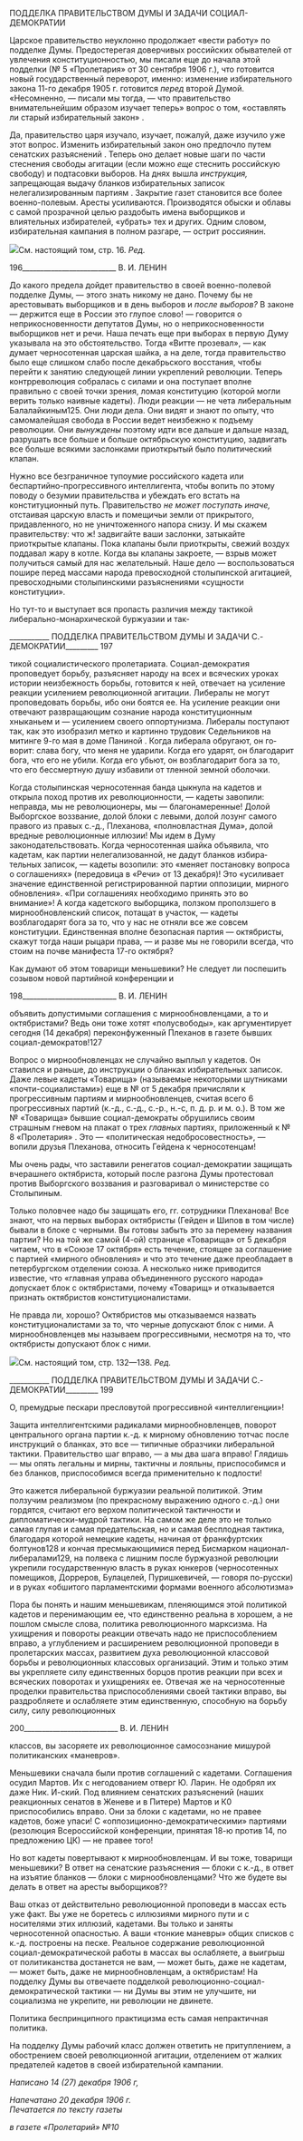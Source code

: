 ПОДДЕЛКА ПРАВИТЕЛЬСТВОМ ДУМЫ И ЗАДАЧИ СОЦИАЛ-ДЕМОКРАТИИ

Царское правительство неуклонно продолжает «вести работу» по подделке Думы. Предостерегая доверчивых российских обывателей от увлечения конституционностью, мы писали еще до начала этой подделки (№ 5 «Пролетария» от 30 сентября 1906 г.), что готовится новый государственный переворот, именно: изменение избирательного зако­на 11-го декабря 1905 г. готовится _перед_ второй Думой. «Несомненно, — писали мы тогда, — что правительство внимательнейшим образом изучает теперь» вопрос о том, «оставлять ли старый избирательный закон» .

Да, правительство царя изучало, изучает, пожалуй, даже изучило уже этот вопрос. Изменить избирательный закон оно предпочло путем сенатских разъяснений . Теперь оно делает новые шаги по части стеснения свободы агитации (если можно _еще_ стеснить российскую свободу) и подтасовки выборов. На днях вышла _инструкция,_ запрещающая выдачу бланков избирательных записок нелегализированным партиям . Закрытие га­зет становится все более военно-полевым. Аресты усиливаются. Производятся обыски и облавы с самой прозрачной целью раздобыть имена выборщиков и влиятельных из­бирателей, «убрать» тех и других. Одним словом, избирательная кампания в полном разгаре, — острит россиянин.

![](file:///C:/Users/bot32/AppData/Local/Temp/msohtmlclip1/01/clip_image001.png)См. настоящий том, стр. 16. _Ред._

  

196__________________________ В. И. ЛЕНИН

До какого предела дойдет правительство в своей военно-полевой подделке Думы, — этого знать никому не дано. Почему бы не арестовывать выборщиков и в день выборов и _после выборов?_ В законе — держится еще в России это глупое слово! — говорится о неприкосновенности депутатов Думы, но о неприкосновенности выборщиков нет и ре­чи. Наша печать еще при выборах в первую Думу указывала на это обстоятельство. То­гда «Витте прозевал», — как думает черносотенная царская шайка, а на деле, тогда правительство было еще слишком слабо после декабрьского восстания, чтобы перейти к занятию следующей линии укреплений революции. Теперь контрреволюция собра­лась с силами и она поступает вполне правильно с своей точки зрения, ломая конститу­цию (которой могли верить только наивные кадеты). Люди реакции — не чета либе­ральным Балалайкиным125. Они люди дела. Они видят и знают по опыту, что самома­лейшая свобода в России ведет неизбежно к подъему революции. Они _вынуждены_ по­этому идти все дальше и дальше назад, разрушать все больше и больше октябрьскую конституцию, задвигать все больше всякими заслонками приоткрытый было политиче­ский клапан.

Нужно все безграничное тупоумие российского кадета или беспартийно-прогрессивного интеллигента, чтобы вопить по этому поводу о безумии правительства и убеждать его встать на конституционный путь. Правительство _не может поступать иначе,_ отстаивая царскую власть и помещичьи земли от прикрытого, придавленного, но не уничтоженного напора снизу. И мы скажем правительству: что ж! задвигайте ваши заслонки, затыкайте приоткрытые клапаны. Пока клапаны были приоткрыты, свежий воздух поддавал жару в котле. Когда вы клапаны закроете, — взрыв может получиться самый для нас желательный. Наше дело — воспользоваться пошире перед массами на­рода превосходной столыпинской агитацией, превосходными столыпинскими разъяс­нениями «сущности конституции».

Но тут-то и выступает вся пропасть различия между тактикой либерально-монархической буржуазии и так-

  

___________ ПОДДЕЛКА ПРАВИТЕЛЬСТВОМ ДУМЫ И ЗАДАЧИ С.-ДЕМОКРАТИИ_________ 197

тикой социалистического пролетариата. Социал-демократия проповедует борьбу, разъ­ясняет народу на всех и всяческих уроках истории неизбежность борьбы, готовится к ней, отвечает на усиление реакции усилением революционной агитации. Либералы не могут проповедовать борьбы, ибо они боятся ее. На усиление реакции они отвечают развращающим сознание народа конституционным хныканьем и — усилением своего оппортунизма. Либералы поступают так, как это изобразил метко и картинно трудовик Седельников на митинге 9-го мая в доме Паниной . Когда либерала обругают, он го­ворит: слава богу, что меня не ударили. Когда его ударят, он благодарит бога, что его не убили. Когда его убьют, он возблагодарит бога за то, что его бессмертную душу из­бавили от тленной земной оболочки.

Когда столыпинская черносотенная банда цыкнула на кадетов и открыла поход про­тив их революционности, — кадеты завопили: неправда, мы не революционеры, мы — благонамеренные! Долой Выборгское воззвание, долой блоки с левыми, долой лозунг самого правого из правых с.-д., Плеханова, «полновластная Дума», долой вредные ре­волюционные иллюзии! Мы идем в Думу законодательствовать. Когда черносотенная шайка объявила, что кадетам, как партии нелегализованной, не дадут бланков избира­тельных записок, — кадеты возопили: это «меняет постановку вопроса о соглашениях» (передовица в «Речи» от 13 декабря)! Это «усиливает значение единственной регистри­рованной партии оппозиции, мирного обновления». «При соглашениях необходимо принять это во внимание»! А когда кадетского выборщика, ползком проползшего в мирнообновленский список, потащат в участок, — кадеты возблагодарят бога за то, что у нас не отняли все же совсем конституции. Единственная вполне безопасная партия — октябристы, скажут тогда наши рыцари права, — и разве мы не говорили всегда, что стоим на почве манифеста 17-го октября?

Как думают об этом товарищи меньшевики? Не следует ли поспешить созывом но­вой партийной конференции и

  

198__________________________ В. И. ЛЕНИН

объявить допустимыми соглашения с мирнообновленцами, а то и октябристами? Ведь они тоже хотят «полусвободы», как аргументирует сегодня (14 декабря) переконфу­женный Плеханов в газете бывших социал-демократов!127

Вопрос о мирнообновленцах не случайно выплыл у кадетов. Он ставился и раньше, до инструкции о бланках избирательных записок. Даже левые кадеты «Товарища» (на­зываемые некоторыми шутниками «почти-социалистами») еще в № от 5 декабря при­числяли к прогрессивным партиям и мирнообновленцев, считая всего 6 прогрессивных партий (к.-д., с.-д., с.-р., н.-с, п. д. р. и м. о.). В том же № «Товарища» бывшие социал-демократы обрушились своим страшным гневом на плакат о трех _главных_ партиях, приложенный к № 8 «Пролетария» . Это — «политическая недобросовестность», — вопили друзья Плеханова, относить Гейдена к черносотенцам!

Мы очень рады, что заставили ренегатов социал-демократии защищать вчерашнего октябриста, который после разгона Думы протестовал против Выборгского воззвания и разговаривал о министерстве со Столыпиным.

Только половчее надо бы защищать его, гг. сотрудники Плеханова! Все знают, что на первых выборах октябристы (Гейден и Шипов в том числе) бывали в блоке с черны­ми. Вы готовы забыть это за перемену названия партии? Но на той же самой (4-ой) странице «Товарища» от 5 декабря читаем, что в «Союзе 17 октября» есть течение, стоящее за соглашение с партией «мирного обновления» и что это течение даже преоб­ладает в петербургском отделении союза. А несколько ниже приводится известие, что «главная управа объединенного русского народа» допускает блок с октябристами, по­чему «Товарищ» и отказывается признать октябристов конституционалистами.

Не правда ли, хорошо? Октябристов мы отказываемся назвать конституционалиста­ми за то, что черные допускают блок с ними. А мирнообновленцев мы называем про­грессивными, несмотря на то, что октябристы допускают блок с ними.

![](file:///C:/Users/bot32/AppData/Local/Temp/msohtmlclip1/01/clip_image001.png)См. настоящий том, стр. 132—138. _Ред._

  

___________ ПОДДЕЛКА ПРАВИТЕЛЬСТВОМ ДУМЫ И ЗАДАЧИ С.-ДЕМОКРАТИИ_________ 199

О, премудрые пескари пресловутой прогрессивной «интеллигенции»!

Защита интеллигентскими радикалами мирнообновленцев, поворот центрального органа партии к.-д. к мирному обновлению тотчас после инструкций о бланках, это все — типичные образчики либеральной тактики. Правительство шаг вправо, — а мы два шага вправо! Глядишь — мы опять легальны и мирны, тактичны и лояльны, приспосо­бимся и без бланков, приспособимся всегда применительно к подлости!

Это кажется либеральной буржуазии реальной политикой. Этим ползучим реализ­мом (по прекрасному выражению одного с.-д.) они гордятся, считают его верхом поли­тической тактичности и дипломатически-мудрой тактики. На самом же деле это не только самая глупая и самая предательская, но и самая бесплодная тактика, благодаря которой немецкие кадеты, начиная от франкфуртских болтунов128 и кончая пресмы­кающимися перед Бисмарком национал-либералами129, на полвека с лишним после буржуазной революции укрепили государственную власть в руках юнкеров (черносо­тенных помещиков, Дорреров, Булацелей, Пуришкевичей, — говоря по-русски) и в ру­ках «обшитого парламентскими формами военного абсолютизма»

Пора бы понять и нашим меньшевикам, пленяющимся этой политикой кадетов и пе­ренимающим ее, что единственно реальна в хорошем, а не пошлом смысле слова, поли­тика революционного марксизма. На ухищрения и повороты реакции отвечать надо не приспособлением вправо, а углублением и расширением революционной проповеди в пролетарских массах, развитием духа революционной классовой борьбы и революци­онных классовых организаций. Этим и только этим вы укрепляете силу единственных борцов против реакции при всех и всяческих поворотах и ухищрениях ее. Отвечая же на черносотенные проделки правительства приспособлениями своей тактики вправо, вы раздробляете и ослабляете этим единственную, способную на борьбу силу, силу ре­волюционных

  

200__________________________ В. И. ЛЕНИН

классов, вы засоряете их революционное самосознание мишурой политиканских «ма­невров».

Меньшевики сначала были против соглашений с кадетами. Соглашения осудил Мар­тов. Их с негодованием отверг Ю. Ларин. Не одобрял их даже Ник. И-ский. Под влия­нием сенатских разъяснений (наших реакционных сенатов в Женеве и в Питере) Мар­тов и К0 приспособились вправо. Они за блоки с кадетами, но не правее кадетов, боже упаси! С «оппозиционно-демократическими» партиями (резолюция Всероссийской конференции, принятая 18-ю против 14, по предложению ЦК) — не правее того!

Но вот кадеты повертывают к мирнообновленцам. И вы тоже, товарищи меньшеви­ки? В ответ на сенатские разъяснения — блоки с к.-д., в ответ на изъятие бланков — блоки с мирнообновленцами? Что же будете вы делать в ответ на аресты выборщиков??

Ваш отказ от действительно революционной проповеди в массах есть уже факт. Вы уже не боретесь с иллюзиями мирного пути и с носителями этих иллюзий, кадетами. Вы только и заняты черносотенной опасностью. А ваши «тонкие маневры» общих спи­сков с к.-д. построены на песке. Реальное содержание революционной социал-демократической работы в массах вы ослабляете, а выигрыш от политиканства доста­нется не вам, — может быть, даже не кадетам, — может быть, даже не мирнообновлен­цам, а октябристам! На подделку Думы вы отвечаете подделкой революционно-социал-демократической тактики — ни Думы вы этим не улучшите, ни социализма не укрепи­те, ни революции не двинете.

Политика беспринципного практицизма есть самая непрактичная политика.

На подделку Думы рабочий класс должен ответить не притуплением, а обострением своей революционной агитации, отделением от жалких предателей кадетов в своей из­бирательной кампании.

_Написано 14 (27) декабря 1906 г,_

_Напечатано 20 декабря 1906 г.                                                       Печатается по тексту газеты_

_в газете «Пролетарий» №10_